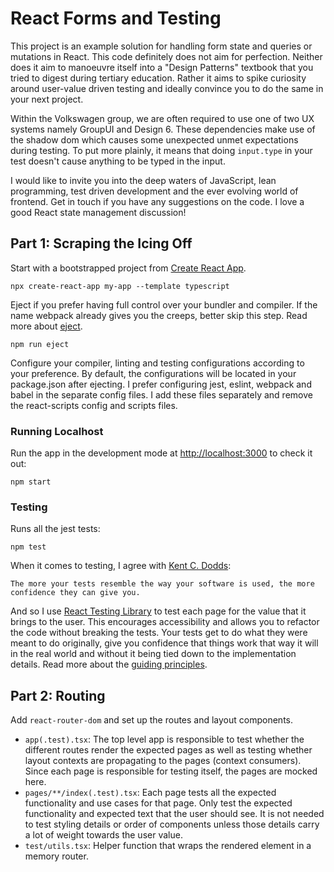 # React Forms and Testing

This project is an example solution for handling form state and queries or mutations in React. This code definitely does not aim for perfection. Neither does it aim to manoeuvre itself into a "Design Patterns" textbook that you tried to digest during tertiary education. Rather it aims to spike curiosity around user-value driven testing and ideally convince you to do the same in your next project.

Within the Volkswagen group, we are often required to use one of two UX systems namely GroupUI and Design 6. These dependencies make use of the shadow dom which causes some unexpected unmet expectations during testing. To put more plainly, it means that doing `input.type` in your test doesn't cause anything to be typed in the input.

I would like to invite you into the deep waters of JavaScript, lean programming, test driven development and the ever evolving world of frontend. Get in touch if you have any suggestions on the code. I love a good React state management discussion!

## Part 1: Scraping the Icing Off

Start with a bootstrapped project from [Create React App](https://github.com/facebook/create-react-app).

`npx create-react-app my-app --template typescript`

Eject if you prefer having full control over your bundler and compiler. If the name webpack already gives you the creeps, better skip this step. Read more about [eject](https://create-react-app.dev/docs/available-scripts#npm-run-eject).

`npm run eject`

Configure your compiler, linting and testing configurations according to your preference. By default, the configurations will be located in your package.json after ejecting. I prefer configuring jest, eslint, webpack and babel in the separate config files. I add these files separately and remove the react-scripts config and scripts files.

### Running Localhost

Run the app in the development mode at [http://localhost:3000](http://localhost:3000) to check it out:

`npm start`

### Testing

Runs all the jest tests:

`npm test`

When it comes to testing, I agree with [Kent C. Dodds](https://twitter.com/kentcdodds/status/977018512689455106): 
```
The more your tests resemble the way your software is used, the more confidence they can give you.
```

And so I use [React Testing Library](https://testing-library.com/) to test each page for the value that it brings to the user. This encourages accessibility and allows you to refactor the code without breaking the tests. Your tests get to do what they were meant to do originally, give you confidence that things work that way it will in the real world and without it being tied down to the implementation details. Read more about the [guiding principles](https://testing-library.com/docs/guiding-principles).

## Part 2: Routing 

Add `react-router-dom` and set up the routes and layout components.

- `app(.test).tsx`: The top level app is responsible to test whether the different routes render the expected pages as well as testing whether layout contexts are propagating to the pages (context consumers). Since each page is responsible for testing itself, the pages are mocked here.
- `pages/**/index(.test).tsx`: Each page tests all the expected functionality and use cases for that page. Only test the expected functionality and expected text that the user should see. It is not needed to test styling details or order of components unless those details carry a lot of weight towards the user value.
- `test/utils.tsx`: Helper function that wraps the rendered element in a memory router.


